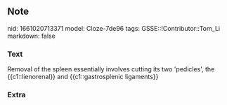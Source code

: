 ## Note
nid: 1661020713371
model: Cloze-7de96
tags: GSSE::!Contributor::Tom_Li
markdown: false

### Text
<div>
  Removal of the spleen essentially involves cutting its two
  'pedicles', the {{c1::lienorenal}} and {{c1::gastrosplenic
  ligaments}}
</div>

### Extra

